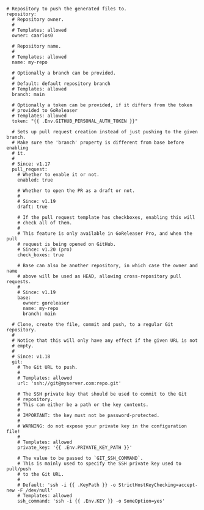    # Repository to push the generated files to.
    repository:
      # Repository owner.
      #
      # Templates: allowed
      owner: caarlos0

      # Repository name.
      #
      # Templates: allowed
      name: my-repo

      # Optionally a branch can be provided.
      #
      # Default: default repository branch
      # Templates: allowed
      branch: main

      # Optionally a token can be provided, if it differs from the token
      # provided to GoReleaser
      # Templates: allowed
      token: "{{ .Env.GITHUB_PERSONAL_AUTH_TOKEN }}"

      # Sets up pull request creation instead of just pushing to the given branch.
      # Make sure the 'branch' property is different from base before enabling
      # it.
      #
      # Since: v1.17
      pull_request:
        # Whether to enable it or not.
        enabled: true

        # Whether to open the PR as a draft or not.
        #
        # Since: v1.19
        draft: true

        # If the pull request template has checkboxes, enabling this will
        # check all of them.
        #
        # This feature is only available in GoReleaser Pro, and when the pull
        # request is being opened on GitHub.
        # Since: v1.20 (pro)
        check_boxes: true

        # Base can also be another repository, in which case the owner and name
        # above will be used as HEAD, allowing cross-repository pull requests.
        #
        # Since: v1.19
        base:
          owner: goreleaser
          name: my-repo
          branch: main

      # Clone, create the file, commit and push, to a regular Git repository.
      #
      # Notice that this will only have any effect if the given URL is not
      # empty.
      #
      # Since: v1.18
      git:
        # The Git URL to push.
        #
        # Templates: allowed
        url: 'ssh://git@myserver.com:repo.git'

        # The SSH private key that should be used to commit to the Git
        # repository.
        # This can either be a path or the key contents.
        #
        # IMPORTANT: the key must not be password-protected.
        #
        # WARNING: do not expose your private key in the configuration file!
        #
        # Templates: allowed
        private_key: '{{ .Env.PRIVATE_KEY_PATH }}'

        # The value to be passed to `GIT_SSH_COMMAND`.
        # This is mainly used to specify the SSH private key used to pull/push
        # to the Git URL.
        #
        # Default: 'ssh -i {{ .KeyPath }} -o StrictHostKeyChecking=accept-new -F /dev/null'
        # Templates: allowed
        ssh_command: 'ssh -i {{ .Env.KEY }} -o SomeOption=yes'
